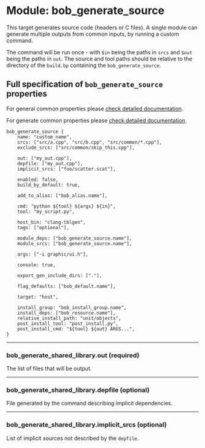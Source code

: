 # Module: bob_generate_source
This target generates source code (headers or C files). A single
module can generate multiple outputs from common inputs, by running a
custom command.

The command will be run once - with `$in` being the paths in
`srcs` and `$out` being the paths in `out`.
The source and tool paths should be relative to the directory of the
`build.bp` containing the `bob_generate_source`.

## Full specification of `bob_generate_source` properties
For general common properties please
[check detailed documentation](common_module_properties.md).

For generate common properties please
[check detailed documentation](common_generate_module_properties.md).

```bp
bob_generate_source {
    name: "custom_name",
    srcs: ["src/a.cpp", "src/b.cpp", "src/common/*.cpp"],
    exclude_srcs: ["src/common/skip_this.cpp"],

    out: ["my_out.cpp"],
    depfile: ["my_out.cpp"],
    implicit_srcs: ["foo/scatter.scat"],

    enabled: false,
    build_by_default: true,

    add_to_alias: ["bob_alias.name"],

    cmd: "python ${tool} ${args} ${in}",
    tool: "my_script.py",

    host_bin: "clang-tblgen",
    tags: ["optional"],

    module_deps: ["bob_generate_source.name"],
    module_srcs: ["bob_generate_source.name"],

    args: ["-i graphic/ui.h"],

    console: true,

    export_gen_include_dirs: ["."],

    flag_defaults: ["bob_default.name"],

    target: "host",

    install_group: "bob_install_group.name",
    install_deps: ["bob_resource.name"],
    relative_install_path: "unit/objects",
    post_install_tool: "post_install.py",
    post_install_cmd: "${tool} ${out} ARGS...",
}
```

----
### **bob_generate_shared_library.out** (required)
The list of files that will be output.

----
### **bob_generate_shared_library.depfile** (optional)
File generated by the command describing implicit dependencies.

----
### **bob_generate_shared_library.implicit_srcs** (optional)
List of implicit sources not described by the `depfile`.
